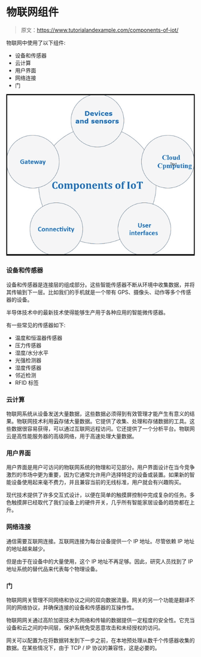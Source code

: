 # 物联网组件

> 原文：<https://www.tutorialandexample.com/components-of-iot/>

物联网中使用了以下组件:

*   设备和传感器
*   云计算
*   用户界面
*   网络连接
*   门

![Components of IoT](img/59892c65021ec32cc6570a35d26241b0.png)

### 设备和传感器

设备和传感器是连接层的组成部分。这些智能传感器不断从环境中收集数据，并将其传输到下一层。比如我们的手机就是一个带有 GPS、摄像头、动作等多个传感器的设备。

半导体技术中的最新技术使得能够生产用于各种应用的智能微传感器。

有一些常见的传感器如下:

*   温度和恒温器传感器
*   压力传感器
*   湿度/水分水平
*   光强检测器
*   湿度传感器
*   邻近检测
*   RFID 标签

### 云计算

物联网系统从设备发送大量数据，这些数据必须得到有效管理才能产生有意义的结果。物联网技术利用**云**存储大量数据。它提供了收集、处理和存储数据的工具。这些数据很容易获得，可以通过互联网远程访问。它还提供了一个分析平台。物联网云是高性能服务器的高级网络，用于高速处理大量数据。

### 用户界面

用户界面是用户可访问的物联网系统的物理和可见部分。用户界面设计在当今竞争激烈的市场中更为重要，因为它通常允许用户选择特定的设备或装置。如果新的智能设备使用起来毫不费力，并且兼容当前的无线标准，用户就会有兴趣购买。

现代技术提供了许多交互式设计，以便在简单的触摸屏控制中完成复杂的任务。多色触摸屏已经取代了我们设备上的硬件开关，几乎所有智能家居设备的趋势都在上升。

### 网络连接

通信需要互联网连接。互联网连接为每台设备提供一个 IP 地址。尽管依赖 IP 地址的地址越来越少。

但是由于在设备中的大量使用，这个 IP 地址不再足够。因此，研究人员找到了 IP 地址系统的替代品来代表每个物理设备。

### 门

物联网网关管理不同网络和协议之间的双向数据流量。网关的另一个功能是翻译不同的网络协议，并确保连接的设备和传感器的互操作性。

物联网网关通过高阶加密技术为网络和传输的数据提供一定程度的安全性。它充当设备和云之间的中间层，保护系统免受恶意攻击和未经授权的访问。

网关可以配置为在将数据转发到下一步之前，在本地预处理从数千个传感器收集的数据。在某些情况下，由于 TCP / IP 协议的兼容性，这是必要的。